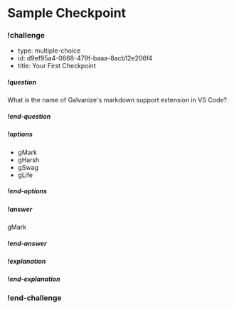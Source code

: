 # Sample Checkpoint

<!--BEGIN CHALLENGE-->

### !challenge

- type: multiple-choice
- id: d9ef95a4-0668-479f-baaa-8acb12e206f4
- title: Your First Checkpoint

##### !question

What is the name of Galvanize's markdown support extension in VS Code?

##### !end-question

##### !options

* gMark
* gHarsh
* gSwag
* gLife

##### !end-options

##### !answer

gMark

##### !end-answer

##### !explanation

##### !end-explanation

### !end-challenge

<!--END CHALLENGE-->
